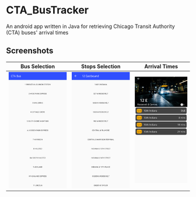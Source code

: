 # CTA_BusTracker
An android app written in Java for retrieving Chicago Transit Authority (CTA) buses' arrival times

Screenshots
-------------
| Bus Selection | Stops Selection | Arrival Times |
| --- | --- | --- |
| ![Buses Selection](./screenshots/buses.png) | ![Stops Selection](./screenshots/stops.png) | ![Arrival Times](./screenshots/arrivals.png) |
